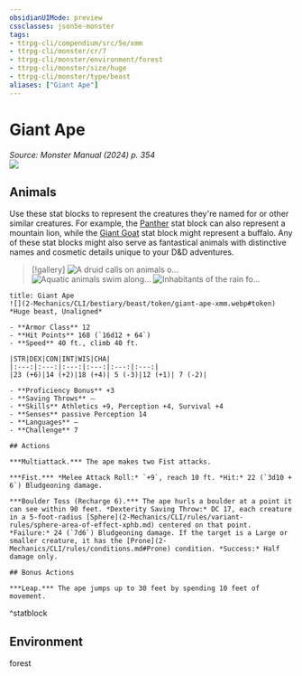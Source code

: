 ```yaml
---
obsidianUIMode: preview
cssclasses: json5e-monster
tags:
- ttrpg-cli/compendium/src/5e/xmm
- ttrpg-cli/monster/cr/7
- ttrpg-cli/monster/environment/forest
- ttrpg-cli/monster/size/huge
- ttrpg-cli/monster/type/beast
aliases: ["Giant Ape"]
---
```

# Giant Ape
*Source: Monster Manual (2024) p. 354*  
![](2-Mechanics/CLI/bestiary/beast/img/giant-ape-and-giant-bat.webp#right)

## Animals

Use these stat blocks to represent the creatures they're named for or other similar creatures. For example, the [Panther](2-Mechanics/CLI/bestiary/beast/panther-xmm.md) stat block can also represent a mountain lion, while the [Giant Goat](2-Mechanics/CLI/bestiary/beast/giant-goat-xmm.md) stat block might represent a buffalo. Any of these stat blocks might also serve as fantastical animals with distinctive names and cosmetic details unique to your D&D adventures.

> [!gallery]
![A druid calls on animals o...](2-Mechanics/CLI/bestiary/beast/img/animals-hills-and-mountains.webp "A druid calls on animals of the hills and mountains to aid her cause")
![Aquatic animals swim along...](2-Mechanics/CLI/bestiary/beast/img/animals-aquatic.webp "Aquatic animals swim alongside a druid exploring the sea")
![Inhabitants of the rain fo...](2-Mechanics/CLI/bestiary/beast/img/animals-rainforest.webp "Inhabitants of the rain forest answer a druid's summons")

```ad-statblock
title: Giant Ape
![](2-Mechanics/CLI/bestiary/beast/token/giant-ape-xmm.webp#token)
*Huge beast, Unaligned*

- **Armor Class** 12 
- **Hit Points** 168 (`16d12 + 64`) 
- **Speed** 40 ft., climb 40 ft.

|STR|DEX|CON|INT|WIS|CHA|
|:---:|:---:|:---:|:---:|:---:|:---:|
|23 (+6)|14 (+2)|18 (+4)| 5 (-3)|12 (+1)| 7 (-2)|

- **Proficiency Bonus** +3
- **Saving Throws** ⏤
- **Skills** Athletics +9, Perception +4, Survival +4
- **Senses** passive Perception 14
- **Languages** —
- **Challenge** 7

## Actions

***Multiattack.*** The ape makes two Fist attacks.

***Fist.*** *Melee Attack Roll:* `+9`, reach 10 ft. *Hit:* 22 (`3d10 + 6`) Bludgeoning damage.

***Boulder Toss (Recharge 6).*** The ape hurls a boulder at a point it can see within 90 feet. *Dexterity Saving Throw:* DC 17, each creature in a 5-foot-radius [Sphere](2-Mechanics/CLI/rules/variant-rules/sphere-area-of-effect-xphb.md) centered on that point. *Failure:* 24 (`7d6`) Bludgeoning damage. If the target is a Large or smaller creature, it has the [Prone](2-Mechanics/CLI/rules/conditions.md#Prone) condition. *Success:* Half damage only.

## Bonus Actions

***Leap.*** The ape jumps up to 30 feet by spending 10 feet of movement.
```
^statblock

## Environment

forest